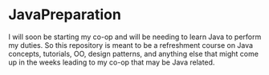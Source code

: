# JavaPreparation
I will soon be starting my co-op and will be needing to learn Java to perform my duties. So this repository is meant to be a refreshment course on Java concepts, tutorials, OO, design patterns, and anything else that might come up in the weeks leading to my co-op that may be Java related. 
